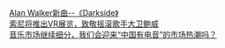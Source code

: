   
[Alan Walker新曲--《Darkside》](http://www.dianyue.me/archives/909/prnt5lstr6730esf/)  
[索尼将推出VR展览，致敬摇滚歌手大卫鲍威](http://www.dianyue.me/archives/136/90tn4o655omsamy8/)  
[音乐市场继续细分，我们会迎来“中国有电音”的市场热潮吗？](http://www.dianyue.me/archives/970/6xhuibq1mifamhwh/)